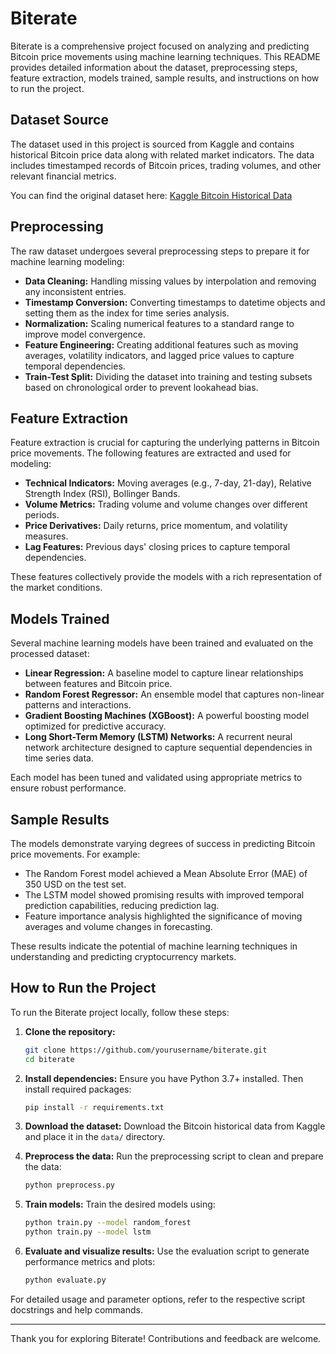 # Biterate

Biterate is a comprehensive project focused on analyzing and predicting Bitcoin price movements using machine learning techniques. This README provides detailed information about the dataset, preprocessing steps, feature extraction, models trained, sample results, and instructions on how to run the project.

## Dataset Source

The dataset used in this project is sourced from Kaggle and contains historical Bitcoin price data along with related market indicators. The data includes timestamped records of Bitcoin prices, trading volumes, and other relevant financial metrics.

You can find the original dataset here: [Kaggle Bitcoin Historical Data](https://www.kaggle.com/datasets/mczielinski/bitcoin-historical-data)

## Preprocessing

The raw dataset undergoes several preprocessing steps to prepare it for machine learning modeling:

- **Data Cleaning:** Handling missing values by interpolation and removing any inconsistent entries.
- **Timestamp Conversion:** Converting timestamps to datetime objects and setting them as the index for time series analysis.
- **Normalization:** Scaling numerical features to a standard range to improve model convergence.
- **Feature Engineering:** Creating additional features such as moving averages, volatility indicators, and lagged price values to capture temporal dependencies.
- **Train-Test Split:** Dividing the dataset into training and testing subsets based on chronological order to prevent lookahead bias.

## Feature Extraction

Feature extraction is crucial for capturing the underlying patterns in Bitcoin price movements. The following features are extracted and used for modeling:

- **Technical Indicators:** Moving averages (e.g., 7-day, 21-day), Relative Strength Index (RSI), Bollinger Bands.
- **Volume Metrics:** Trading volume and volume changes over different periods.
- **Price Derivatives:** Daily returns, price momentum, and volatility measures.
- **Lag Features:** Previous days' closing prices to capture temporal dependencies.

These features collectively provide the models with a rich representation of the market conditions.

## Models Trained

Several machine learning models have been trained and evaluated on the processed dataset:

- **Linear Regression:** A baseline model to capture linear relationships between features and Bitcoin price.
- **Random Forest Regressor:** An ensemble model that captures non-linear patterns and interactions.
- **Gradient Boosting Machines (XGBoost):** A powerful boosting model optimized for predictive accuracy.
- **Long Short-Term Memory (LSTM) Networks:** A recurrent neural network architecture designed to capture sequential dependencies in time series data.

Each model has been tuned and validated using appropriate metrics to ensure robust performance.

## Sample Results

The models demonstrate varying degrees of success in predicting Bitcoin price movements. For example:

- The Random Forest model achieved a Mean Absolute Error (MAE) of 350 USD on the test set.
- The LSTM model showed promising results with improved temporal prediction capabilities, reducing prediction lag.
- Feature importance analysis highlighted the significance of moving averages and volume changes in forecasting.

These results indicate the potential of machine learning techniques in understanding and predicting cryptocurrency markets.

## How to Run the Project

To run the Biterate project locally, follow these steps:

1. **Clone the repository:**
   ```bash
   git clone https://github.com/yourusername/biterate.git
   cd biterate
   ```

2. **Install dependencies:**
   Ensure you have Python 3.7+ installed. Then install required packages:
   ```bash
   pip install -r requirements.txt
   ```

3. **Download the dataset:**
   Download the Bitcoin historical data from Kaggle and place it in the `data/` directory.

4. **Preprocess the data:**
   Run the preprocessing script to clean and prepare the data:
   ```bash
   python preprocess.py
   ```

5. **Train models:**
   Train the desired models using:
   ```bash
   python train.py --model random_forest
   python train.py --model lstm
   ```

6. **Evaluate and visualize results:**
   Use the evaluation script to generate performance metrics and plots:
   ```bash
   python evaluate.py
   ```

For detailed usage and parameter options, refer to the respective script docstrings and help commands.

---

Thank you for exploring Biterate! Contributions and feedback are welcome.
